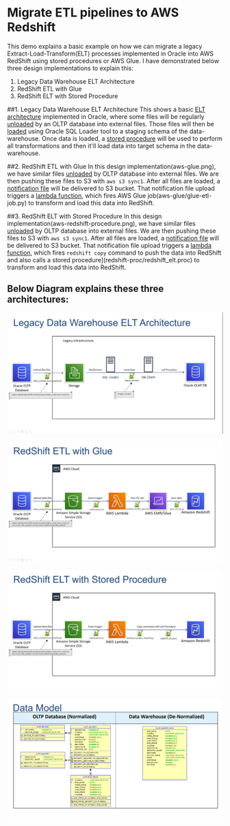 # Migrate ETL pipelines to AWS Redshift

This demo explains a basic example on how we can migrate a legacy Extract-Load-Transform(ELT) processes implemented in Oracle into AWS RedShift using stored procedures or AWS Glue. I have demonstrated below three design implementations to explain this:

1. Legacy Data Warehouse ELT Architecture
2. RedShift ETL with Glue
3. RedShift ELT with Stored Procedure


##1. Legacy Data Warehouse ELT Architecture
This shows a basic [ELT architecture](non-aws.png) implemented in Oracle, where some files will be regularly [unloaded](non-aws/daily_unload_from_oracle.sql) by an OLTP database into external files. Those files will then be [loaded](non-aws/legacy_elt.bash) using Oracle SQL Loader tool to a staging schema of the data-warehouse. Once data is loaded, a [stored procedure](non-aws/legacy_elt.proc) will be used to perform all transformations and then it'll load data into target schema in the data-warehouse.

##2. RedShift ETL with Glue
In this design implementation(aws-glue.png), we have similar files [unloaded](aws-glue/daily_unload_from_oracle.sql) by OLTP database into external files. We are then pushing these files to S3 with `aws s3 sync1`. After all files are loaded, a [notification file](aws-glue/notification.txt) will be delivered to S3 bucket. That notification file upload triggers a [lambda function](aws-glue/lambda_handler_glue.py), which fires AWS Glue job(aws-glue/glue-etl-job.py) to transform and load this data into RedShift.

##3. RedShift ELT with Stored Procedure
In this design implementation(aws-redshift-procedure.png), we have similar files [unloaded](redshift-proc/daily_unload_from_oracle.sql) by OLTP database into external files. We are then pushing these files to S3 with `aws s3 sync1`. After all files are loaded, a [notification file](redshift-proc/notification.txt) will be delivered to S3 bucket. That notification file upload triggers a [lambda function](redshift-proc/lambda_handler_redshift.py), which fires `redshift copy` command to push the data into RedShift and also calls a stored procedure](redshift-proc/redshift_elt.proc) to transform and load this data into RedShift. 



## Below Diagram explains these three architectures:
![Legacy Data Warehouse ELT Architecture](non-aws.png)

![RedShift ETL with Glue](aws-glue.png)

![RedShift ELT with Stored Procedure](aws-redshift-procedure.png)

![Data Model used in this Demo](data-model.png)


